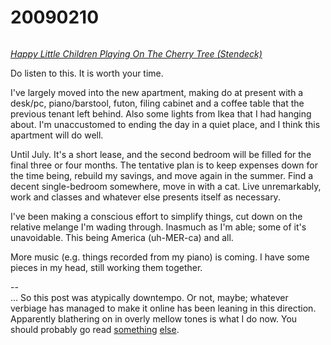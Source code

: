 # 20090210

<figure><img src="../../.gitbook/assets/image (4).png" alt=""><figcaption></figcaption></figure>

[_Happy Little Children Playing On The Cherry Tree (Stendeck)_](http://isaacbowen.com/wp-content/uploads/2009/02/14-happy-little-children-playing-on-the-cherry-tree.mp3)

Do listen to this. It is worth your time.

I've largely moved into the new apartment, making do at present with a desk/pc, piano/barstool, futon, filing cabinet and a coffee table that the previous tenant left behind. Also some lights from Ikea that I had hanging about. I'm unaccustomed to ending the day in a quiet place, and I think this apartment will do well.

Until July. It's a short lease, and the second bedroom will be filled for the final three or four months. The tentative plan is to keep expenses down for the time being, rebuild my savings, and move again in the summer. Find a decent single-bedroom somewhere, move in with a cat. Live unremarkably, work and classes and whatever else presents itself as necessary.

I've been making a conscious effort to simplify things, cut down on the relative melange I'm wading through. Inasmuch as I'm able; some of it's unavoidable. This being America (uh-MER-ca) and all.

More music (e.g. things recorded from my piano) is coming. I have some pieces in my head, still working them together.

\--\
... So this post was atypically downtempo. Or not, maybe; whatever verbiage has managed to make it online has been leaning in this direction. Apparently blathering on in overly mellow tones is what I do now. You should probably go read [something](http://dilbert.com/blog) [else](http://dresdencodak.com).
